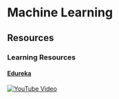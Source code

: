 # Machine Learning


## Resources
### Learning Resources
#### [Edureka](https://www.edureka.co/blog/machine-learning-tutorial)

[![YouTube Video](http://img.youtube.com/vi/GwIo3gDZCVQ/0.jpg)](https://www.youtube.com/watch?v=GwIo3gDZCVQ "Machine Learning Full Course - Learn Machine Learning 10 Hours")

